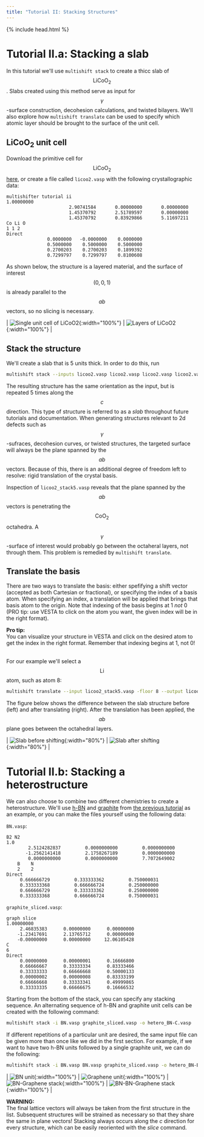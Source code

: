 ```yaml
---
title: "Tutorial II: Stacking Structures"
---
```

{% include head.html %}

<style type="text/css">
{% include warning.css %}
</style>

# Tutorial II.a: Stacking a slab
In this tutorial we'll use `multishift stack` to create a thicc slab of $$\mathrm{LiCoO_2}$$.
Slabs created using this method serve as input for $$\gamma$$-surface construction, decohesion calculations, and twisted bilayers.
We'll also explore how `multishift translate` can be used to specify which atomic layer should be brought to the surface of the unit cell.

## LiCoO<sub>2</sub> unit cell
Download the primitive cell for $$\mathrm{LiCoO_2}$$ [here](./licoo2.vasp), or create a file called `licoo2.vasp` with the following crystallographic data:

    multishifter tutorial ii
    1.00000000
                           2.90741584       0.00000000       0.00000000
                           1.45370792       2.51789597       0.00000000
                           1.45370792       0.83929866       5.11697211
    Co Li O 
    1 1 2 
    Direct
                   0.0000000   -0.0000000    0.0000000
                   0.5000000    0.5000000    0.5000000
                   0.2700203    0.2700203    0.1899392
                   0.7299797    0.7299797    0.8100608

As shown below, the structure is a layered material, and the surface of interest $$(0,0,1)$$ is already parallel to the $$ab$$ vectors, so no slicing is necessary.

| ![Single unit cell of LiCoO2](./licoo2_single.png){:width="100%"} | ![Layers of LiCoO2](./licoo2.png){:width="100%"} |

## Stack the structure
We'll create a slab that is 5 units thick.
In order to do this, run

```bash
multishift stack --inputs licoo2.vasp licoo2.vasp licoo2.vasp licoo2.vasp licoo2.vasp --output licoo2_stack5.vasp
```

The resulting structure has the same orientation as the input, but is repeated 5 times along the $$c$$ direction.
This type of structure is referred to as a _slab_ throughout future tutorials and documentation.
When generating structures relevant to 2d defects such as $$\gamma$$-sufraces, decohesion curves, or twisted structures, the targeted surface will always be the plane spanned by the $$ab$$ vectors.
Because of this, there is an additional degree of freedom left to resolve: rigid translation of the crystal basis.

Inspection of `licoo2_stack5.vasp` reveals that the plane spanned by the $$ab$$ vectors is penetrating the $$\mathrm{CoO_2}$$ octahedra.
A $$\gamma$$-surface of interest would probably go between the octaheral layers, not through them.
This problem is remedied by `multishift translate`.

## Translate the basis
There are two ways to translate the basis: either spefifying a shift vector (accepted as both Cartesian or fractional), or specifying the index of a basis atom.
When specifying an index, a translation will be applied that brings that basis atom to the origin.
Note that indexing of the basis begins at 1 *not* 0 (PRO tip: use VESTA to click on the atom you want, the given index will be in the right format).

<div class="note">
<b>Pro tip:</b>
<br>You can visualize your structure in VESTA and click on the desired atom to get the index in the right format.
Remember that indexing begins at 1, not 0!
<br>
</div>
<div>
<br>
</div>

For our example we'll select a $$\mathrm{Li}$$ atom, such as atom 8:

```bash
multishift translate --input licoo2_stack5.vasp -floor 8 --output licoo2_stack5_floor8.vasp
```

The figure below shows the difference between the slab structure before (left) and after translating (right).
After the translation has been applied, the $$ab$$ plane goes between the octahedral layers.

| ![Slab before shifting](./licoo2_stack5.png){:width="80%"} | ![Slab after shifting](./licoo2_stack5_floor8.png){:width="80%"} |

# Tutorial II.b: Stacking a heterostructure
We can also choose to combine two different chemistries to create a heterostructure.
We'll use [h-BN](./BN.vasp) and [graphite](../i/graphite_sliced.vasp) from [the previous tutorial](../i) as an example, or you can make the files yourself using the following data:

`BN.vasp`:

    B2 N2
    1.0
            2.5124282837         0.0000000000         0.0000000000
           -1.2562141418         2.1758267189         0.0000000000
            0.0000000000         0.0000000000         7.7072649002
        B    N
        2    2
    Direct
         0.666666729         0.333333362         0.750000031
         0.333333368         0.666666724         0.250000000
         0.666666729         0.333333362         0.250000000
         0.333333368         0.666666724         0.750000031

`graphite_sliced.vasp`:

    graph slice
    1.00000000
         2.46835383      0.00000000      0.00000000
        -1.23417691      2.13765712      0.00000000
        -0.00000000      0.00000000     12.06105428
    C 
    6 
    Direct
         0.00000000      0.00000001      0.16666800 
         0.66666667      0.33333334      0.83333466 
         0.33333333      0.66666668      0.50000133 
         0.00000002      0.00000008      0.83333199 
         0.66666668      0.33333341      0.49999865 
         0.33333335      0.66666675      0.16666532 

Starting from the bottom of the stack, you can specify any stacking sequence.
An alternating sequence of h-BN and graphite unit cells can be created with the following command:

```bash
multishift stack -i BN.vasp graphite_sliced.vasp -o hetero_BN-C.vasp
```

If different repetitions of a particular unit are desired, the same input file can be given more than once like we did in the first section.
For example, if we want to have two h-BN units followed by a single graphite unit, we can do the following:

```bash
multishift stack -i BN.vasp BN.vasp graphite_sliced.vasp -o hetero_BN-BN-C.vasp
```

| ![BN unit](./BN.png){:width="100%"} | ![Graphene unit](./graphite_sliced.png){:width="100%"} | ![BN-Graphene stack](./hetero_BN-C.png){:width="100%"} | ![BN-BN-Graphene stack](./hetero_BN-BN-C.png){:width="100%"} |

<div class="warning">
<b>WARNING:</b>
<br>The final lattice vectors will always be taken from the first structure in the list.
Subsequent structures will be strained as necessary so that they share the same in plane vectors!
Stacking always occurs along the <i>c</i> direction for every structure, which can be easily reoriented with the <i>slice</i> command.
<br>
</div>
<div>
<br>
</div>

